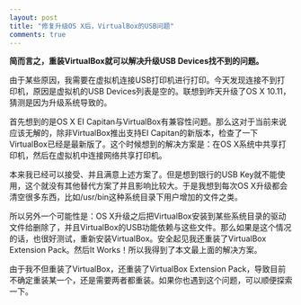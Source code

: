 ```yaml
---
layout: post
title: "修复升级OS X后，VirtualBox的USB问题"
comments: true
---
```


**简而言之，重装VirtualBox就可以解决升级USB Devices找不到的问题。**

由于某些原因，我需要在虚拟机连接USB打印机进行打印。今天发现连接不到打印机，原因是虚拟机的USB Devices列表是空的。联想到昨天升级了OS X 10.11，猜测是因为升级系统导致的。

首先想到的是OS X EI Capitan与VirtualBox有兼容性问题。那么这对于当前来说应该无解的，除非VirtualBox推出支持EI Capitan的新版本，检查了一下VirtualBox已经是最新版了。这个时候想到的解决方案是：在OS X系统中共享打印机，然后在虚拟机中连接网络共享打印机。

本来我已经可以接受、并且满意上述方案了。但是想到银行的USB Key就不能使用，这个就没有其他替代方案了并且影响比较大。于是我想到每次OS X升级都会清空很多东西，比如/usr/bin这种系统目录下用户增加的文件之类。

所以另外一个可能性是：OS X升级之后把VirtualBox安装到某些系统目录的驱动文件给删除了，并且VirtualBox的USB功能依赖与这些文件。那么如果是这个情况的话，也很好测试，重新安装VirtualBox。安全起见我还重装了VirtualBox Extension Pack。然后It Works！所以我得到了本文最上面的解决方案。

由于我不但重装了VirtualBox，还重装了VirtualBox Extension Pack，导致目前不确定重装某一个，还是需要两者都重装。如果你也遇到这个问题，可以顺便探索一下。
